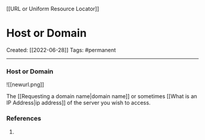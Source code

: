 [[URL or Uniform Resource Locator]]

# Host or Domain
Created:  [[2022-06-28]]
Tags: #permanent 

---
### Host or Domain
![[newurl.png]]

The [[Requesting a domain name|domain name]] or sometimes [[What is an IP Address|ip address]] of the server you wish to access.  















### References
1. 